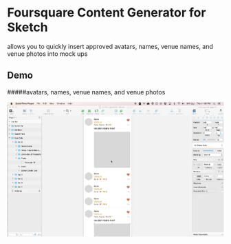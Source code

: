 Foursquare Content Generator for Sketch
============================

allows you to quickly insert approved avatars, names, venue names, and venue photos into mock ups

## Demo
#####avatars, names, venue names, and venue photos

![Generating content](https://raw.githubusercontent.com/courtneyetc/Content-generator-sketch-plugin/master/tutorial/contentgeneratorpreview.gif)